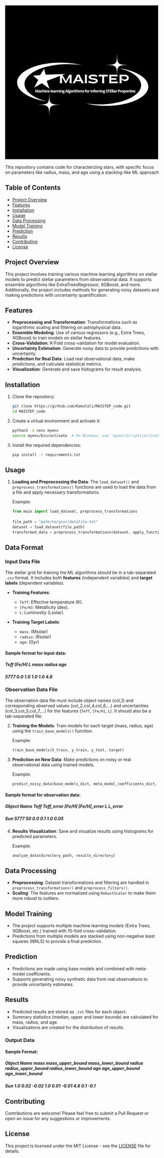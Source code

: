 ![logo](IMG-20240911-WA0015.jpg)

This repository contains code for characterizing stars, with specific focus on parameters like radius, mass, and age using a stacking-like ML approach 

## Table of Contents
- [Project Overview](#project-overview)
- [Features](#features)
- [Installation](#installation)
- [Usage](#usage)
- [Data Processing](#data-processing)
- [Model Training](#model-training)
- [Prediction](#prediction)
- [Results](#results)
- [Contributing](#contributing)
- [License](#license)

## Project Overview

This project involves training various machine learning algorithms on stellar models to predict stellar parameters from observational data. It supports ensemble algorithms like ExtraTreesRegressor, XGBoost, and more. Additionally, the project includes methods for generating noisy datasets and making predictions with uncertainty quantification.

## Features

- **Preprocessing and Transformation**: Transformations such as logarithmic scaling and filtering on astrophysical data.
- **Ensemble Modeling**: Use of various regressors (e.g., Extra Trees, XGBoost) to train models on stellar features.
- **Cross-Validation**: K-Fold cross-validation for model evaluation.
- **Uncertainty Estimation**: Generate noisy data to provide predictions with uncertainty.
- **Prediction for Real Data**: Load real observational data, make predictions, and calculate statistical metrics.
- **Visualization**: Generate and save histograms for result analysis.

## Installation

1. Clone the repository:
    ```bash
    git clone https://github.com/Kamulali/MAISTEP_code.git
    cd MAISTEP_code
    ```

2. Create a virtual environment and activate it:
    ```bash
    python3 -m venv myenv
    source myenv/bin/activate  # On Windows, use `myenv\Scripts\activate`
    ```

3. Install the required dependencies:
    ```bash
    pip install -r requirements.txt
    ```

## Usage

1. **Loading and Preprocessing the Data**:
   The `load_dataset()` and `preprocess_transformations()` functions are used to load the data from a file and apply necessary transformations.

    Example:
    ```python
    from main import load_dataset, preprocess_transformations
    
    file_path = "path/to/your/datafile.txt"
    dataset = load_dataset(file_path)
    transformed_data = preprocess_transformations(dataset, apply_function)
    ```
## Data Format

### Input Data File
The stellar grid for training the ML algorithms should be in a tab-separated `.csv` format. It includes both **features** (independent variables) and **target labels** (dependent variables).

- **Training Features**:
  - `Teff`: Effective temperature (K).
  - `[Fe/H]`: Metallicity (dex).
  - `L`: Luminosity (Lsolar).

- **Training Target Labels**:
  - `mass`: (Msolar)
  - `radius`: (Rsolar)
  - `age`: (Gyr)

#### Sample format for input data:
##### Teff    [Fe/H]    L     mass   radius   age
##### 5777    0.0       1.0   1.0    1.0      4.6

### Observation Data File
The observation data file must include object names (col_1) and corresponding observed values (col_2,col_4,col_6,...) and uncertainties (col_3,col_5,col_7,...) for the features (`Teff`, `[Fe/H]`, `L`). It should also be a tab-separated file.

2. **Training the Models**:
   Train models for each target (mass, radius, age) using the `train_base_models()` function.

    Example:
    ```python
    train_base_models(X_train, y_train, y_test, target)
    ```

3. **Prediction on New Data**:
   Make predictions on noisy or real observational data using trained models.

    Example:
    ```python
    predict_noisy_data(base_models_dict, meta_model_coefficients_dict, noisy_data_dfs, scaler, obj_names)
    ```
#### Sample format for observation data:
##### Object Name    Teff    Teff_error    [Fe/H]    [Fe/H]_error    L    L_error
##### Sun            5777    50            0.0       0.1           1.0  0.05

4. **Results Visualization**:
   Save and visualize results using histograms for predicted parameters.

    Example:
    ```python
    analyze_data(directory_path, results_directory)
    ```

## Data Processing

- **Preprocessing**: Dataset transformations and filtering are handled in `preprocess_transformations()` and `preprocess_filters()`.
- **Scaling**: The features are normalized using `RobustScaler` to make them more robust to outliers.

## Model Training

- The project supports multiple machine learning models (Extra Trees, XGBoost, etc.) trained with 10-fold cross-validation.
- Predictions from multiple models are stacked using non-negative least squares (NNLS) to provide a final prediction.

## Prediction

- Predictions are made using base models and combined with meta-model coefficients.
- Supports generating noisy synthetic data from real observations to provide uncertainty estimates.

## Results

- Predicted results are stored as `.txt` files for each object.
- Summary statistics (median, upper and lower bounds) are calculated for mass, radius, and age.
- Visualizations are created for the distribution of results.

### Output Data

#### Sample Format:
##### Object Name    mass   mass_upper_bound  mass_lower_bound  radius   radius_upper_bound  radius_lower_bound  age   age_upper_bound  age_lower_bound
##### Sun            1.0    0.02              -0.02             1.0      0.01                -0.01               4.6   0.1              -0.1


## Contributing

Contributions are welcome! Please feel free to submit a Pull Request or open an issue for any suggestions or improvements.

## License

This project is licensed under the MIT License - see the [LICENSE](LICENSE) file for details.
